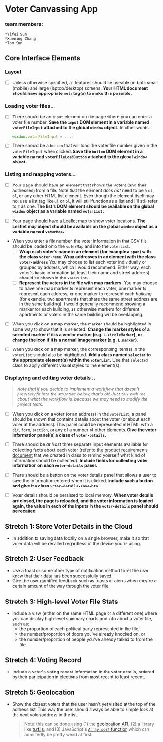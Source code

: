 # Voter Canvassing App 
### team members:
    *Yifei Sun
    *Xuening Zhang 
    *Tom Sun 
## Core Interface Elements

### Layout

* [ ] Unless otherwise specified, all features should be useable on both small (mobile) and large (laptop/desktop) screens. **Your HTML document should have appropriate `meta` tag(s) to make this possible.**

### Loading voter files...

* [ ] There should be an `input` element on the page where you can enter a voter file number. **Save the `input` DOM element in a variable named `voterFileInput` attached to the global `window` object.** In other words:
  
  ```js
  window.voterFileInput = ...;
  ```

* [ ] There should be a `button` that will load the voter file number given in the `voterFileInput` when clicked. **Save the `button` DOM element in a variable named `voterFileLoadButton` attached to the global `window` object.**

### Listing and mapping voters...

* [ ] Your page should have an element that shows the voters (and their addresses) from a file. Note that the element _does not_ need to be a `ul`, `ol`, or any other HTML list element. Even though the element itself may not use a list tag like `ul` or `ol`, it will still function as a list and I'll still refer to it as one. **The list's DOM element should be available on the global `window` object as a variable named `voterList`.**

* [ ] Your page should have a Leaflet map to show voter locations. **The Leaflet map object should be available on the global `window` object as a variable named `voterMap`.**

* When you enter a file number, the voter information in that CSV file should be loaded onto the `voterMap` and into the `voterList`.
  * [ ] **Wrap each voter's name in an element (for example a `span`) with the class `voter-name`. Wrap addresses in an element with the class `voter-address`** You may choose to list each voter individually or grouped by address, which I would recommend. Either way, each voter's basic information (at least their name and street address) should be shown in the `voterList`.
  * [ ] **Represent the voters in the file with map markers.** You may choose to have one map marker to represent each voter, one marker to represent each address, or one marker to represent each _building_ (for example, two apartments that share the same street address are in the same building). I would generally recommend showing a marker for each building, as otherwise markers for different apartments or voters in the same building will be overlapping.

* [ ] When you click on a map marker, the marker should be highlighted in some way to show that it is selected. **Change the marker styles of a selected marker if it is a vector marker (e.g. `L.circleMarker`), or change the icon if it is a normal image marker (e.g. `L.marker`).**

* [ ] When you click on a map marker, the corresponding item(s) in the `voterList` should also be highlighted. **Add a class named `selected` to the appropriate element(s) within the `voterList`.** Use that `selected` class to apply different visual styles to the element(s).

### Displaying and editing voter details...

> _Note that if you decide to implement a workflow that doesn't precisely fit into the structure below, that's ok! Just talk with me about what the workflow is, because we may need to modify the project tests._

* [ ] When you click on a voter (or an address) in the `voterList`, a panel should be shown that contains details about the voter (or about each voter at the address). This panel could be represented in HTML with a `div`, `form`, `section`, or any of a number of other elements. **Give the voter information panel(s) a class of `voter-details`.**

* [ ] There should be _at least_ three separate input elements available for collecting facts about each voter (refer to the [product requirements document](PRD.md) that we created in class to remind yourself what kind of information should be collected). **Include fields for collecting voter information on each `voter-details` panel.**

* [ ] There should be a button on the voter details panel that allows a user to save the information entered when it is clicked. **Include such a button and give it a class `voter-details-save-btn`.**

* [ ] Voter details should be persisted to local memory. **When voter details are closed, the page is reloaded, and the voter information is loaded again, the value in each of the inputs in the `voter-details` panel should be recalled.**

## Stretch 1: Store Voter Details in the Cloud

* In addition to saving data locally on a single browser, make it so that voter data will be recalled regardless of the device you're using.

## Stretch 2: User Feedback

* Use a toast or some other type of notification method to let the user know that their data has been successfully saved.
* Give the user gamified feedback such as toasts or alerts when they're a certain amount of the way through the voter file.

## Stretch 3: High-level Voter File Stats

* Include a view (either on the same HTML page or a different one) where you can display high-level summary charts and info about a voter file, such as:
  * the proportion of each political party represented in the file,
  * the number/proportion of doors you've already knocked on, or
  * the number/proportion of people you've already talked to from the file.

## Stretch 4: Voting Record

* Include a voter's voting record information in the voter details, ordered by their participation in elections from most recent to least recent.

## Stretch 5: Geolocation

* Show the closest voters that the user hasn't yet visited at the top of the address list. This way the user should always be able to simple look at the next voter/address in the list.

  > Note: this can be done using (1) the [geolocation API](https://developer.mozilla.org/en-US/docs/Web/API/Geolocation_API), (2) a library like [turf.js](https://turfjs.org/), and (3) JavaScript's [`Array.sort` function](https://developer.mozilla.org/en-US/docs/Web/JavaScript/Reference/Global_Objects/Array/sort) which can admittedly be pretty weird at first.
